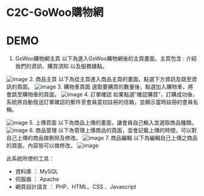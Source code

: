 # C2C-GoWoo購物網
# DEMO
1. GoWoo購物網主頁
以下為進入GoWoo購物網後的主頁畫面，主頁包含 : 介紹我們的資訊、購買須知
以及服務據點。

![image](https://user-images.githubusercontent.com/39626315/209256864-7b434514-e9a1-46b0-b582-c9be79a6cd83.png)
2. 商品主頁
以下為從主頁進入商品主頁的畫面，點選下方資訊及跳至資訊的頁面。
![image](https://user-images.githubusercontent.com/39626315/209256870-408d7fef-6f7f-42e6-9478-4f97c2341ce1.png)
3. 購物車頁面
選取要購買的數量後，點選加入購物車，將會跳至購物車的頁面。
![image](https://user-images.githubusercontent.com/39626315/209256884-ca4daa95-5a26-48db-a98c-364056e8dd94.png)
4. 訂單確認
如果點選”確認購買”，訂購成功後，系統將自動發送訂單確認的郵件至會員當初註冊的信箱，並顯示當時註冊的會員名稱。

![image](https://user-images.githubusercontent.com/39626315/209257022-172b0a54-8bd1-4db4-bcc6-4657c54ebadf.png)
5. 上傳頁面
以下為商品上傳的畫面，讓會員自己輸入並選取商品種類。
![image](https://user-images.githubusercontent.com/39626315/209257062-e60e68dd-9c5c-49ef-b097-d43a0c46c2eb.png)
6. 商品管理
以下為管理上傳商品的頁面，並會記載上傳的時間，可以對自己上傳的商品做刪除及修改。
![image](https://user-images.githubusercontent.com/39626315/209256910-6f0a1d65-8e15-4a30-82e5-054c9607ff94.png)
7. 商品編輯
以下為編輯自己上傳之商品的頁面，內容皆可以做修改。
![image](https://user-images.githubusercontent.com/39626315/209257129-15481241-709d-4dbf-9baf-923204744d8c.png)


此系統所使的工具：
* 資料庫 ： MySQL
* 伺服器 ： Apache
* 網頁設計語言 ： PHP、HTML、CSS 、Javascript
